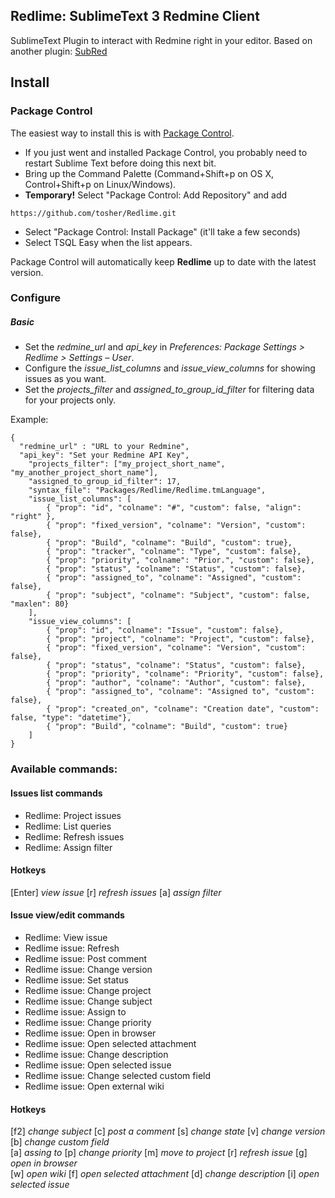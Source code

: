 ## Redlime: SublimeText 3 Redmine Client

SublimeText Plugin to interact with Redmine right in your editor. Based on another plugin: [SubRed](https://packagecontrol.io/packages/SubRed)

## Install

### Package Control
The easiest way to install this is with [Package Control](http://wbond.net/sublime\_packages/package\_control).

 * If you just went and installed Package Control, you probably need to restart Sublime Text before doing this next bit.
 * Bring up the Command Palette (Command+Shift+p on OS X, Control+Shift+p on Linux/Windows).
 * **Temporary!** Select "Package Control: Add Repository" and add
 
 ```
 https://github.com/tosher/Redlime.git
 ```
 
 * Select "Package Control: Install Package" (it'll take a few seconds)
 * Select TSQL Easy when the list appears.

Package Control will automatically keep **Redlime** up to date with the latest version.

### Configure

##### Basic
* Set the *redmine_url* and *api_key* in *Preferences: Package Settings > Redlime > Settings – User*.
* Configure the *issue_list_columns* and *issue_view_columns* for showing issues as you want.
* Set the *projects_filter* and *assigned_to_group_id_filter* for filtering data for your projects only.

Example:

```
{
  "redmine_url" : "URL to your Redmine",
  "api_key": "Set your Redmine API Key",
    "projects_filter": ["my_project_short_name", "my_another_project_short_name"],
    "assigned_to_group_id_filter": 17,
    "syntax_file": "Packages/Redlime/Redlime.tmLanguage",
    "issue_list_columns": [
        { "prop": "id", "colname": "#", "custom": false, "align": "right" },
        { "prop": "fixed_version", "colname": "Version", "custom": false},
        { "prop": "Build", "colname": "Build", "custom": true},
        { "prop": "tracker", "colname": "Type", "custom": false},
        { "prop": "priority", "colname": "Prior.", "custom": false},
        { "prop": "status", "colname": "Status", "custom": false},
        { "prop": "assigned_to", "colname": "Assigned", "custom": false},
        { "prop": "subject", "colname": "Subject", "custom": false, "maxlen": 80}
    ],
    "issue_view_columns": [
        { "prop": "id", "colname": "Issue", "custom": false},
        { "prop": "project", "colname": "Project", "custom": false},
        { "prop": "fixed_version", "colname": "Version", "custom": false},
        { "prop": "status", "colname": "Status", "custom": false},
        { "prop": "priority", "colname": "Priority", "custom": false},
        { "prop": "author", "colname": "Author", "custom": false},
        { "prop": "assigned_to", "colname": "Assigned to", "custom": false},
        { "prop": "created_on", "colname": "Creation date", "custom": false, "type": "datetime"},
        { "prop": "Build", "colname": "Build", "custom": true}
    ]
}
```

### Available commands:

#### Issues list commands
* Redlime: Project issues
* Redlime: List queries
* Redlime: Refresh issues
* Redlime: Assign filter

#### Hotkeys 
[Enter] *view issue* [r] *refresh issues* [a] *assign filter*

#### Issue view/edit commands
* Redlime: View issue
* Redlime issue: Refresh
* Redlime issue: Post comment
* Redlime issue: Change version
* Redlime issue: Set status
* Redlime issue: Change project
* Redlime issue: Change subject
* Redlime issue: Assign to
* Redlime issue: Change priority
* Redlime issue: Open in browser
* Redlime issue: Open selected attachment
* Redlime issue: Change description
* Redlime issue: Open selected issue
* Redlime issue: Change selected custom field
* Redlime issue: Open external wiki

#### Hotkeys 
[f2] *change subject* [c] *post a comment* [s] *change state* [v] *change version* [b] *change custom field*              
[a] *assing to* [p] *change priority* [m] *move to project* [r] *refresh issue* [g] *open in browser*           
[w] *open wiki* [f] *open selected attachment* [d] *change description* [i] *open selected issue*    
